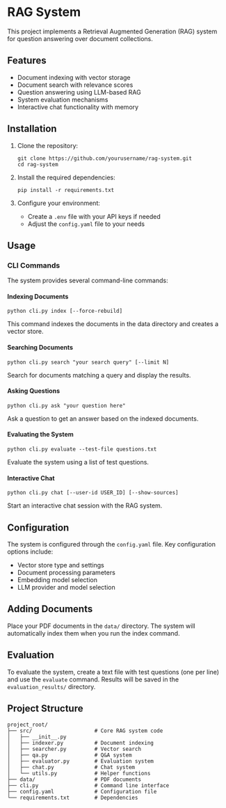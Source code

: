 # RAG System

This project implements a Retrieval Augmented Generation (RAG) system for question answering over document collections.

## Features

- Document indexing with vector storage
- Document search with relevance scores
- Question answering using LLM-based RAG
- System evaluation mechanisms
- Interactive chat functionality with memory

## Installation

1. Clone the repository:
   ```
   git clone https://github.com/yourusername/rag-system.git 
   cd rag-system
   ```

2. Install the required dependencies:
   ```
   pip install -r requirements.txt
   ```

3. Configure your environment:
   - Create a `.env` file with your API keys if needed
   - Adjust the `config.yaml` file to your needs

## Usage

### CLI Commands

The system provides several command-line commands:

#### Indexing Documents

```
python cli.py index [--force-rebuild]
```

This command indexes the documents in the data directory and creates a vector store.

#### Searching Documents

```
python cli.py search "your search query" [--limit N]
```

Search for documents matching a query and display the results.

#### Asking Questions

```
python cli.py ask "your question here"
```

Ask a question to get an answer based on the indexed documents.

#### Evaluating the System

```
python cli.py evaluate --test-file questions.txt
```

Evaluate the system using a list of test questions.

#### Interactive Chat

```
python cli.py chat [--user-id USER_ID] [--show-sources]
```

Start an interactive chat session with the RAG system.

## Configuration

The system is configured through the `config.yaml` file. Key configuration options include:

- Vector store type and settings
- Document processing parameters
- Embedding model selection
- LLM provider and model selection

## Adding Documents

Place your PDF documents in the `data/` directory. The system will automatically index them when you run the index command.

## Evaluation

To evaluate the system, create a text file with test questions (one per line) and use the `evaluate` command. Results will be saved in the `evaluation_results/` directory.

## Project Structure

```
project_root/
├── src/                    # Core RAG system code
│   ├── __init__.py
│   ├── indexer.py          # Document indexing
│   ├── searcher.py         # Vector search
│   ├── qa.py               # Q&A system
│   ├── evaluator.py        # Evaluation system
│   ├── chat.py             # Chat system
│   └── utils.py            # Helper functions
├── data/                   # PDF documents
├── cli.py                  # Command line interface
├── config.yaml             # Configuration file
└── requirements.txt        # Dependencies
```


